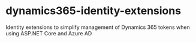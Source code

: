 # dynamics365-identity-extensions
Identity extensions to simplify management of Dynamics 365 tokens when using ASP.NET Core and Azure AD
